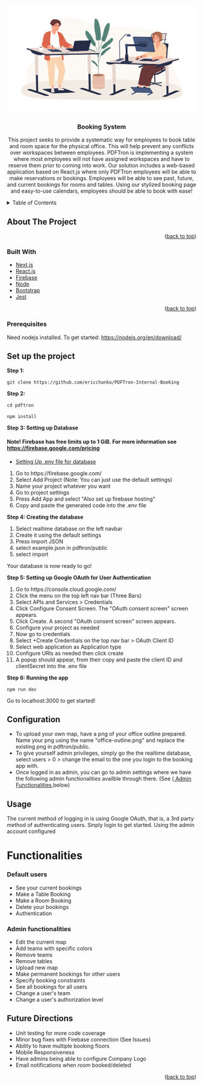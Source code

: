 <div id="top"></div>




<!-- PROJECT LOGO -->
<br />
<div align="center">
  <a href="https://github.com/github_username/repo_name">
    <img src="pdftron/public/office.jpeg" alt="Logo">
  </a>

<h3 align="center">Booking System</h3>

  <p align="center">
    This project seeks to provide a systematic way for employees to book table and room space for the physical office. This will help prevent any conflicts over workspaces between employees. PDFTron is implementing a system where most employees will not have assigned workspaces and have to reserve them prior to coming into work. Our solution includes a web-based application based on React.js where only PDFTron employees will be able to make reservations or bookings. Employees will be able to see past, future, and current bookings for rooms and tables. Using our stylized booking page and easy-to-use calendars, employees should be able to book with ease!
    <br />
<!--     <a href="https://github.com/github_username/repo_name"><strong>Explore the docs »</strong></a>
    <br />
    <br />
    <a href="https://github.com/github_username/repo_name">View Demo</a>
    ·
    <a href="https://github.com/github_username/repo_name/issues">Report Bug</a>
    ·
    <a href="https://github.com/github_username/repo_name/issues">Request Feature</a> -->
  </p>
</div>



<!-- TABLE OF CONTENTS -->
<details>
  <summary>Table of Contents</summary>
  <ol>
    <li>
      <a href="#about-the-project">About The Project</a>
      <ul>
        <li><a href="#built-with">Built With</a></li>
      </ul>
    </li>
    <li>
      <a href="#getting-started">Getting Started</a>
      <ul>
        <li><a href="#prerequisites">Prerequisites</a></li>
        <li><a href="#installation">Installation</a></li>
      </ul>
    </li>
    <li><a href="#usage">Usage</a></li>
    <li><a href="#roadmap">Roadmap</a></li>
    <li><a href="#contributing">Contributing</a></li>
    <li><a href="#license">License</a></li>
    <li><a href="#contact">Contact</a></li>
    <li><a href="#acknowledgments">Acknowledgments</a></li>
  </ol>
</details>



<!-- ABOUT THE PROJECT -->
## About The Project



<p align="right">(<a href="#top">back to top</a>)</p>



### Built With

* [Next.js](https://nextjs.org/)
* [React.js](https://reactjs.org/)
* [Firebase](https://firebase.google.com/?gclid=Cj0KCQjwrJOMBhCZARIsAGEd4VHElX6FhflVBHMX-HGMIwcXjhdiBFUMDbC6oZmP1Vc3pvhQyLgb3tcaAtSmEALw_wcB&gclsrc=aw.ds)
* [Node](https://nodejs.org/en/)
* [Bootstrap](https://getbootstrap.com/)
* [Jest](https://jestjs.io/)

<p align="right">(<a href="#top">back to top</a>)</p>

### Prerequisites

Need nodejs installed. To get started: https://nodejs.org/en/download/


<!-- GETTING STARTED -->
## Set up the project


**Step 1:**

```shell
git clone https://github.com/ericchanko/PDFTron-Internal-Booking
```

**Step 2:**

```shell
cd pdftron
```
```shell
npm install
```

**Step 3: Setting up Database**

#### Note! Firebase has free limits up to 1 GiB. For more information see https://firebase.google.com/pricing

* [Setting Up .env file for database](https://stackoverflow.com/questions/52500573/where-can-i-find-my-firebase-apikey-and-authdomain)

<ol>
  <li>Go to https://firebase.google.com/</li>
  <li>Select Add Project (Note: You can just use the default settings)</li>
  <li>Name your project whatever you want</li>
  <li>Go to project settings</li>
  <li>Press Add App and select "Also set up firebase hosting" 
</li>
  <li>Copy and paste the generated code into the .env file 
</li>
</ol>

**Step 4: Creating the database**

 <ol>
  <li>Select realtime database on the left navbar </li> 
  <li>Create it using the default settings</li>
  <li>Press import JSON</li>
  <li>select example.json in pdftron/public</li>
  <li>select import</li>
</ol>
Your database is now ready to go!
 
**Step 5: Setting up Google OAuth for User Authentication**

 <ol>
  <li>Go to https://console.cloud.google.com/</li> 
  <li>Click the menu on the top left nav bar (Three Bars)</li>
  <li>Select APIs and Services > Credentials</li>
  <li>Click Configure Consent Screen. The "OAuth consent screen" screen appears.
</li>
  <li>Click Create. A second "OAuth consent screen" screen appears.</li>
  <li>Configure your project as needed</li>
  <li>Now go to credentials</li>
  <li>Select +Create Credentials on the top nav bar > OAuth Client ID</li>
  <li>Select web application as Application type</li>
  <li>Configure URIs as needed then click create</li>
  <li>A popup should appear, from their copy and paste the client ID and clientSecret into the .env file</li>
</ol>
 

**Step 6: Running the app**
```shell
npm run dev
```
Go to localhost:3000 to get started!

## Configuration
- To upload your own map, have a png of your office outline prepared. Name your png using the name "office-outline.png" and replace the existing png in pdftron/public.
- To give yourself admin privileges, simply go the the realtime database, select users > 0 > change the email to the one you login to the booking app with.
- Once logged in as admin, you can go to admin settings where we have the following admin functionalities availble through there. (See (<a href="#admin"> Admin Functionalities </a> below)

<!-- USAGE EXAMPLES -->
## Usage

The current method of logging in is using Google OAuth, that is, a 3rd party method of authenticating users. Sinply login to get started. Using the admin account configured

# Functionalities
### Default users
- See your current bookings
- Make a Table Booking
- Make a Room Booking
- Delete your bookings
- Authentication

<div id="admin"></div>

### Admin functionalities
- Edit the current map
- Add teams with specific colors
- Remove teams
- Remove tables
- Upload new map
- Make permanent bookings for other users
- Specify booking constraints
- See all bookings for all users
- Change a user's team
- Change a user's authorization level


## Future Directions
- Unit testing for more code coverage
- Minor bug fixes with Firebase connection (See Issues)
- Ability to have multiple booking floors
- Mobile Responsiveness
- Have admins being able to configure Company Logo
- Email notifications when room booked/deleted

<p align="right">(<a href="#top">back to top</a>)</p>





